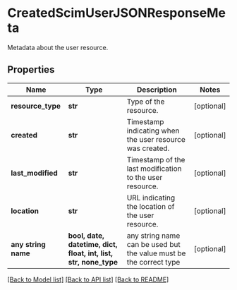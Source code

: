 # CreatedScimUserJSONResponseMeta

Metadata about the user resource.

## Properties
Name | Type | Description | Notes
------------ | ------------- | ------------- | -------------
**resource_type** | **str** | Type of the resource. | [optional] 
**created** | **str** | Timestamp indicating when the user resource was created. | [optional] 
**last_modified** | **str** | Timestamp of the last modification to the user resource. | [optional] 
**location** | **str** | URL indicating the location of the user resource. | [optional] 
**any string name** | **bool, date, datetime, dict, float, int, list, str, none_type** | any string name can be used but the value must be the correct type | [optional]

[[Back to Model list]](../README.md#documentation-for-models) [[Back to API list]](../README.md#documentation-for-api-endpoints) [[Back to README]](../README.md)


